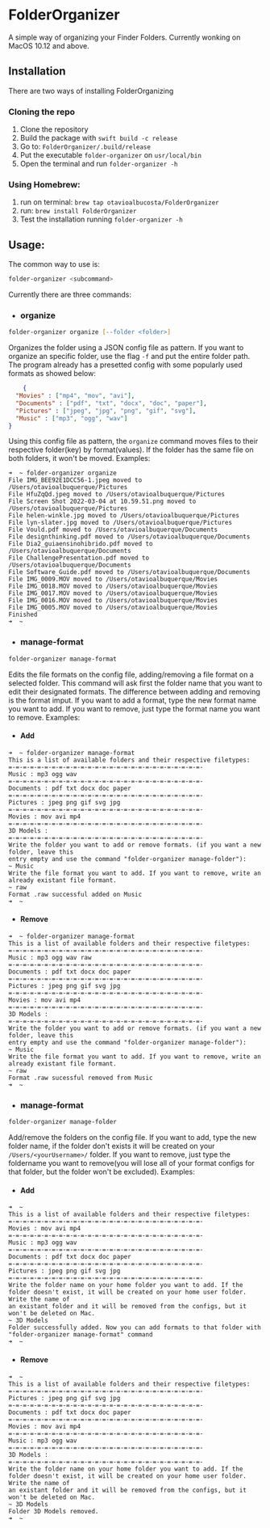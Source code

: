 # FolderOrganizer
A simple way of organizing your Finder Folders.
Currently wonking on MacOS 10.12 and above.

## Installation
There are two ways of installing FolderOrganizing

### Cloning the repo

1. Clone the repository
2. Build the package with `swift build -c release`
3. Go to: `FolderOrganizer/.build/release`
4. Put the executable `folder-organizer` on `usr/local/bin`
5. Open the terminal and run `folder-organizer -h`

### Using Homebrew:

1. run on terminal: `brew tap otavioalbucosta/FolderOrganizer`
2. run: `brew install FolderOrganizer`
3. Test the installation running `folder-organizer -h`

## Usage:
The common way to use is: 
```zsh
folder-organizer <subcommand>
```

Currently there are three commands: 

* ### organize 
```zsh
folder-organizer organize [--folder <folder>]
```
Organizes the folder using a JSON config file as pattern. If you want to organize an specific folder, use the flag `-f` and put the entire folder path. 
The program already has a presetted config with some popularly used formats as showed below:
```json
    {
  "Movies" : ["mp4", "mov", "avi"],
  "Documents" : ["pdf", "txt", "docx", "doc", "paper"],
  "Pictures" : ["jpeg", "jpg", "png", "gif", "svg"],
  "Music" : ["mp3", "ogg", "wav"]
}
```
Using this config file as pattern, the `organize` command moves files to their respective folder(key) by format(values). If the folder has the same file on both folders, it won't be moved.
Examples: 

```
➜  ~ folder-organizer organize
File IMG_BEE92E1DCC56-1.jpeg moved to /Users/otavioalbuquerque/Pictures
File HfuZqQd.jpeg moved to /Users/otavioalbuquerque/Pictures
File Screen Shot 2022-03-04 at 10.59.51.png moved to /Users/otavioalbuquerque/Pictures
File helen-winkle.jpg moved to /Users/otavioalbuquerque/Pictures
File lyn-slater.jpg moved to /Users/otavioalbuquerque/Pictures
File Vould.pdf moved to /Users/otavioalbuquerque/Documents
File designthinking.pdf moved to /Users/otavioalbuquerque/Documents
File Dia2_guiaensinohibrido.pdf moved to /Users/otavioalbuquerque/Documents
File ChallengePresentation.pdf moved to /Users/otavioalbuquerque/Documents
File Software_Guide.pdf moved to /Users/otavioalbuquerque/Documents
File IMG_0009.MOV moved to /Users/otavioalbuquerque/Movies
File IMG_0018.MOV moved to /Users/otavioalbuquerque/Movies
File IMG_0017.MOV moved to /Users/otavioalbuquerque/Movies
File IMG_0016.MOV moved to /Users/otavioalbuquerque/Movies
File IMG_0005.MOV moved to /Users/otavioalbuquerque/Movies
Finished
➜  ~ 
```

* ### manage-format
```zsh
folder-organizer manage-format
```
Edits the file formats on the config file, adding/removing a file format on a selected folder.
This command will ask first the folder name that you want to edit their designated formats.
The difference between adding and removing is the format imput. If you want to add a format, type the new format name you want to add. If you want to remove, just type the format name you want to remove.
Examples:

* #### Add
```
➜  ~ folder-organizer manage-format
This is a list of available folders and their respective filetypes:
=-=-=-=-=-=-=-=-=-=-=-=-=-=-=-=-=-=-=-=-=-=-=-=-=-=-=-
Music : mp3 ogg wav 
=-=-=-=-=-=-=-=-=-=-=-=-=-=-=-=-=-=-=-=-=-=-=-=-=-=-=-
Documents : pdf txt docx doc paper 
=-=-=-=-=-=-=-=-=-=-=-=-=-=-=-=-=-=-=-=-=-=-=-=-=-=-=-
Pictures : jpeg png gif svg jpg 
=-=-=-=-=-=-=-=-=-=-=-=-=-=-=-=-=-=-=-=-=-=-=-=-=-=-=-
Movies : mov avi mp4 
=-=-=-=-=-=-=-=-=-=-=-=-=-=-=-=-=-=-=-=-=-=-=-=-=-=-=-
3D Models : 
=-=-=-=-=-=-=-=-=-=-=-=-=-=-=-=-=-=-=-=-=-=-=-=-=-=-=-
Write the folder you want to add or remove formats. (if you want a new folder, leave this 
entry empty and use the command "folder-organizer manage-folder"):  
~ Music
Write the file format you want to add. If you want to remove, write an already existant file formant.
~ raw
Format .raw successful added on Music
➜  ~  
```
* #### Remove

```
➜  ~ folder-organizer manage-format
This is a list of available folders and their respective filetypes:
=-=-=-=-=-=-=-=-=-=-=-=-=-=-=-=-=-=-=-=-=-=-=-=-=-=-=-
Music : mp3 ogg wav raw
=-=-=-=-=-=-=-=-=-=-=-=-=-=-=-=-=-=-=-=-=-=-=-=-=-=-=-
Documents : pdf txt docx doc paper 
=-=-=-=-=-=-=-=-=-=-=-=-=-=-=-=-=-=-=-=-=-=-=-=-=-=-=-
Pictures : jpeg png gif svg jpg 
=-=-=-=-=-=-=-=-=-=-=-=-=-=-=-=-=-=-=-=-=-=-=-=-=-=-=-
Movies : mov avi mp4 
=-=-=-=-=-=-=-=-=-=-=-=-=-=-=-=-=-=-=-=-=-=-=-=-=-=-=-
3D Models : 
=-=-=-=-=-=-=-=-=-=-=-=-=-=-=-=-=-=-=-=-=-=-=-=-=-=-=-
Write the folder you want to add or remove formats. (if you want a new folder, leave this 
entry empty and use the command "folder-organizer manage-folder"):  
~ Music
Write the file format you want to add. If you want to remove, write an already existant file formant.
~ raw
Format .raw sucessful removed from Music
➜  ~ 
```
* ### manage-format
```zsh
folder-organizer manage-folder
```
Add/remove the folders on the config file. If you want to add, type the new folder name, if the folder don't exists it will be created on your `/Users/<yourUsername>/` folder.
If you want to remove, just type the foldername you want to remove(you will lose all of your format configs for that folder, but the folder
won't be excluded).
Examples:

* #### Add
```
➜  ~ 
This is a list of available folders and their respective filetypes:
=-=-=-=-=-=-=-=-=-=-=-=-=-=-=-=-=-=-=-=-=-=-=-=-=-=-=-
Movies : mov avi mp4 
=-=-=-=-=-=-=-=-=-=-=-=-=-=-=-=-=-=-=-=-=-=-=-=-=-=-=-
Music : mp3 ogg wav 
=-=-=-=-=-=-=-=-=-=-=-=-=-=-=-=-=-=-=-=-=-=-=-=-=-=-=-
Documents : pdf txt docx doc paper 
=-=-=-=-=-=-=-=-=-=-=-=-=-=-=-=-=-=-=-=-=-=-=-=-=-=-=-
Pictures : jpeg png gif svg jpg 
=-=-=-=-=-=-=-=-=-=-=-=-=-=-=-=-=-=-=-=-=-=-=-=-=-=-=-
Write the folder name on your home folder you want to add. If the folder doesn't exist, it will be created on your home user folder. Write the name of 
an existant folder and it will be removed from the configs, but it won't be deleted on Mac.
~ 3D Models
Folder successfully added. Now you can add formats to that folder with "folder-organizer manage-format" command
➜  ~ 
```
* #### Remove
```
➜  ~ 
This is a list of available folders and their respective filetypes:
=-=-=-=-=-=-=-=-=-=-=-=-=-=-=-=-=-=-=-=-=-=-=-=-=-=-=-
Pictures : jpeg png gif svg jpg 
=-=-=-=-=-=-=-=-=-=-=-=-=-=-=-=-=-=-=-=-=-=-=-=-=-=-=-
Documents : pdf txt docx doc paper 
=-=-=-=-=-=-=-=-=-=-=-=-=-=-=-=-=-=-=-=-=-=-=-=-=-=-=-
Movies : mov avi mp4 
=-=-=-=-=-=-=-=-=-=-=-=-=-=-=-=-=-=-=-=-=-=-=-=-=-=-=-
Music : mp3 ogg wav 
=-=-=-=-=-=-=-=-=-=-=-=-=-=-=-=-=-=-=-=-=-=-=-=-=-=-=-
3D Models : 
=-=-=-=-=-=-=-=-=-=-=-=-=-=-=-=-=-=-=-=-=-=-=-=-=-=-=-
Write the folder name on your home folder you want to add. If the folder doesn't exist, it will be created on your home user folder. Write the name of 
an existant folder and it will be removed from the configs, but it won't be deleted on Mac.
~ 3D Models
Folder 3D Models removed.
➜  ~ 
```
